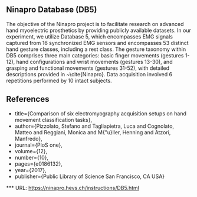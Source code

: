 ## Ninapro Database (DB5)

The objective of the Ninapro project is to facilitate research on advanced hand myoelectric prosthetics by providing publicly available datasets. In our experiment, we utilize Database 5, which encompasses EMG signals captured from 16 synchronized EMG sensors and encompasses 53 distinct hand gesture classes, including a rest class. The gesture taxonomy within DB5 comprises three main categories: basic finger movements (gestures 1-12), hand configurations and wrist movements (gestures 13-30), and grasping and functional movements (gestures 31-52), with detailed descriptions provided in ~\cite{Ninapro}. Data acquisition involved 6 repetitions performed by 10 intact subjects.



## References
- title={Comparison of six electromyography acquisition setups on hand movement classification tasks},
- author={Pizzolato, Stefano and Tagliapietra, Luca and Cognolato, Matteo and Reggiani, Monica and M{\"u}ller, Henning and Atzori, Manfredo},
- journal={PloS one},
- volume={12},
- number={10},
- pages={e0186132},
- year={2017},
- publisher={Public Library of Science San Francisco, CA USA}


*** URL: https://ninapro.hevs.ch/instructions/DB5.html
